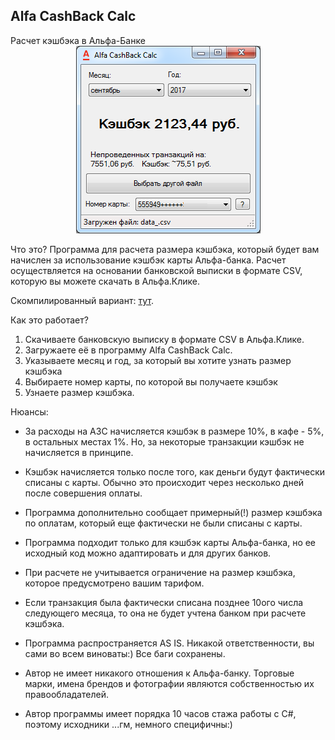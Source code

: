 <h2>Alfa CashBack Calc</h2>
Расчет кэшбэка в Альфа-Банке


<center><img src='https://github.com/mihavxc/alfacashbackcalc/blob/master/screen.png?raw=true' alt='Расчет кэшбэка в Альфа-Банке' title='Расчет кэшбэка в Альфа-Банке'></center>


Что это?
Программа для расчета размера кэшбэка, который будет вам начислен за использование кэшбэк карты Альфа-банка. Расчет осуществляется на основании банковской выписки в формате CSV, которую вы можете скачать в Альфа.Клике.

Скомпилированный вариант: <a href='https://github.com/mihavxc/alfacashbackcalc/tree/master/Alfa%20CashBack%20Calc/bin'>тут</a>.

Как это работает?
1. Скачиваете банковскую выписку в формате CSV в Альфа.Клике.
2. Загружаете её в программу Alfa CashBack Calc.
3. Указываете месяц и год, за который вы хотите узнать размер кэшбэка
4. Выбираете номер карты, по которой вы получаете кэшбэк
5. Узнаете размер кэшбэка.

Нюансы:
- За расходы на АЗС начисляется кэшбэк в размере 10%, в кафе - 5%, в остальных местах 1%. Но, за некоторые транзакции кэшбэк не начисляется в принципе.
- Кэшбэк начисляется только после того, как деньги будут фактически списаны с карты. Обычно это происходит через несколько дней после совершения оплаты.
- Программа дополнительно сообщает примерный(!) размер кэшбэка по оплатам, который еще фактически не были списаны с карты.
- Программа подходит только для кэшбэк карты Альфа-банка, но ее исходный код можно адаптировать и для других банков.
- При расчете не учитывается ограничение на размер кэшбэка, которое предусмотрено вашим тарифом.
- Если транзакция была фактически списана позднее 10ого числа следующего месяца, то она не будет учтена банком при расчете кэшбэка.

- Программа распространяется AS IS. Никакой ответственности, вы сами во всем виноваты:) Все баги сохранены.
- Автор не имеет никакого отношения к Альфа-банку. Торговые марки, имена брендов и фотографии являются собственностью их правообладателей.
- Автор программы имеет порядка 10 часов стажа работы с С#, поэтому исходники ...гм, немного специфичны:)
